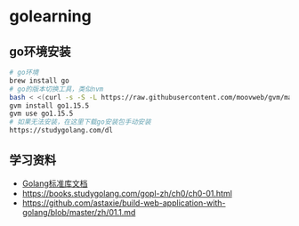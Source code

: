 # golearning

## go环境安装
```sh
# go环境
brew install go
# go的版本切换工具，类似nvm
bash < <(curl -s -S -L https://raw.githubusercontent.com/moovweb/gvm/master/binscripts/gvm-installer)
gvm install go1.15.5
gvm use go1.15.5
# 如果无法安装，在这里下载go安装包手动安装
https://studygolang.com/dl
```

## 学习资料
- [Golang标准库文档](https://studygolang.com/pkgdoc)
- https://books.studygolang.com/gopl-zh/ch0/ch0-01.html
- https://github.com/astaxie/build-web-application-with-golang/blob/master/zh/01.1.md